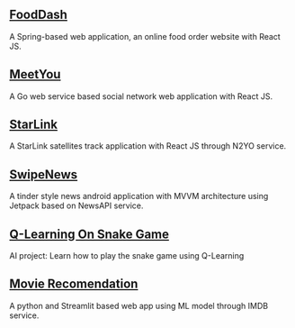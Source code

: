 

## [FoodDash](FoodDash)

A Spring-based web application, an online food order website with React JS.

## [MeetYou](MeetYou)

A Go web service based social network web application with React JS.

## [StarLink](StarLink)

A StarLink satellites track application with React JS through N2YO service.

## [SwipeNews](SwipeNews)

A tinder style news android application with MVVM architecture using Jetpack based on NewsAPI service.

## [Q-Learning On Snake Game](https://github.com/megatronhack/CS-Projects/tree/main/Snake_Qlearning)

AI project: Learn how to play the snake game using Q-Learning

## [Movie Recomendation](MovieRecomendation)

A python and Streamlit based web app using ML model through IMDB service.

